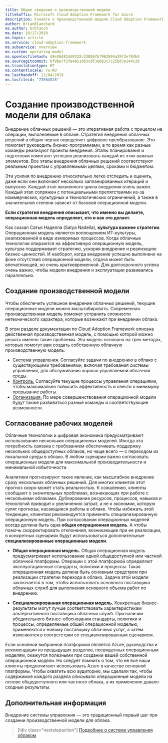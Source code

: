 ```yaml
---
title: Общие сведения о производственной модели
titleSuffix: Microsoft Cloud Adoption Framework for Azure
description: Узнайте о производственной модели Cloud Adoption Framework.
author: BrianBlanchard
ms.author: brblanch
ms.date: 10/17/2019
ms.topic: article
ms.service: cloud-adoption-framework
ms.subservice: overview
ms.custom: operating-model
ms.openlocfilehash: d9e26d82dd0332c338567bf962094a39f2ef84b4
ms.sourcegitcommit: bf9be7f2fe4851d83cdf3e083c7c25bd7e144c20
ms.translationtype: HT
ms.contentlocale: ru-RU
ms.lasthandoff: 11/04/2019
ms.locfileid: "73564528"
---
```

# <a name="establish-an-operating-model-for-the-cloud"></a>Создание производственной модели для облака

Внедрение облачных решений — это итеративная работа с прицелом на операции, выполняемые в облаке. Стратегия внедрения облачных решений в общих чертах определяет цифровое преобразование. Это помогает руководить бизнес-программами, в то время как разные команды реализуют проекты внедрения. Этапы планирования и подготовки помогают успешно реализовать каждый из этих важных элементов. Все этапы внедрения облачных решений соответствуют реальным проектам с управляемыми целями, сроками и бюджетом.

Эти усилия по внедрению относительно легко отследить и оценить, даже если они включают несколько запланированных итераций и выпусков. Каждый этап жизненного цикла внедрения очень важен. Каждый этап сопряжен с потенциальными препятствиями из-за коммерческих, культурных и технологических ограничений, а также в значительной степени зависит от базовой операционной модели.

**Если стратегия внедрения описывает, что именно вы делаете, операционная модель определяет, кто и как это делает.**

Как сказал Сатья Наделла (Satya Nadella), **культура важнее стратегии**. Операционная модель является воплощением ИТ-культуры, реализованной в виде измеримых процессов. Когда облачные технологии опираются на эффективную операционную модель, культура поддерживает стратегию, ускоряя внедрение и реализацию бизнес-ценностей. И наоборот, когда внедрение успешно выполнено на фоне отсутствия операционной модели, отдача может быть впечатляющей, но очень кратковременной. Для долгосрочного успеха очень важно, чтобы модели внедрения и эксплуатации развивались параллельно.

## <a name="establish-your-operating-model"></a>Создание производственной модели

Чтобы обеспечить успешное внедрение облачных решений, текущие операционные модели можно масштабировать. Современная производственная модель поможет устранить сложности нетехнического характера, которые возникают при внедрении облака.

В этом разделе документации по Cloud Adoption Framework описана действенная производственная модель, с помощью которой можно решать именно такие проблемы. Эта модель основана на трех методах, которые помогут вам создать собственную облачную производственную модель:

- [Система управления.](../govern/index.md) Согласуйте задачи по внедрению в облако с существующими требованиями, включая требования системы управления, для обслуживания хорошо управляемой облачной среды.
- [Контроль.](../manage/index.md) Согласуйте текущие процессы управления операциями, чтобы максимально повысить эффективность и свести к минимуму прерывание работы.
- [Организация.](../organize/index.md) По мере совершенствования операционной модели будут также развиваться разные команды и соответствующие возможности.

## <a name="align-operating-models"></a>Согласование рабочих моделей

Облачные технологии и цифровая экономика предусматривают использование нескольких операционных моделей. Иногда эта потребность связана с требованием обеспечивать поддержку нескольких общедоступных облаков, но чаще всего — с переходом из локальной среды в облако. В любом сценарии важно согласовать операционные модели для максимальной производительности и минимальной избыточности.

Аналитики прогнозируют такое явление, как масштабное внедрение сразу нескольких облачных решений. Для многих клиентов этот прогноз скоро может стать реальностью. К сожалению, клиенты сообщают о значительных проблемах, возникающих при работе с несколькими облаками. Дублирование ресурсов, процессов, навыков и технологий приводит к увеличению затрат, а не к экономии, которую сулят прогнозы, касающиеся работы в облаке. Чтобы избежать этой тенденции, клиентам рекомендуется применять специализированную операционную модель. При согласовании операционных моделей всегда должна быть одна **общая операционная модель**. А чтобы помочь скорректировать отклонения, возникающие при ее реализации, в конкретных сценариях будут использоваться дополнительные **специализированные операционные модели**.

- **Общая операционная модель.** Общая операционная модель предусматривает использование одной общедоступной или частной облачной платформы. Операции с этой платформой определяют эксплуатационные стандарты, политики и процессы. Такая операционная модель должна быть основным средством при реализации стратегии перехода в облако. Задача этой модели заключается в том, чтобы использовать основного поставщика облачных служб для выполнения основного объема работ по внедрению.

- **Специализированная операционная модель.** Конкретные бизнес-результаты могут лучше соответствовать характеристикам альтернативного поставщика облачных служб. При наличии убедительного бизнес-обоснования стандарты, политики и процессы, определяемые общей операционной моделью, применяются к новому поставщику облачных услуг, а затем изменяются в соответствии со специализированным сценарием.

Если основной выбранной платформой является Azure, руководства и рекомендации из предыдущих разделов, посвященных операционным моделям, окажутся полезными при создании вашей собственной операционной модели. Но следует помнить о том, что не все наши клиенты предпочитают использовать Azure в качестве основной платформы. Чтобы охватить всю аудиторию, мы сделали так, чтобы содержимое каждого раздела описывало операционные модели на основе общедоступного или частного облака, а их применение давало сходные результаты.

## <a name="next-steps"></a>Дополнительная информация

Внедрение системы управления — это традиционный первый шаг при создании производственной модели для облака.

> [!div class="nextstepaction"]
> [Подробнее о системе управления облаком](../govern/index.md)
